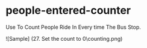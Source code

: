 # people-entered-counter
Use To Count People Ride In Every time The Bus Stop.

![Sample] (27. Set the count to 0\counting.png)

